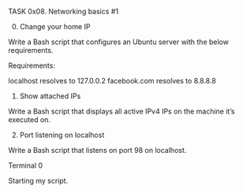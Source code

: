TASK
0x08. Networking basics #1

0. Change your home IP

Write a Bash script that configures an Ubuntu server with the below requirements.

Requirements:

localhost resolves to 127.0.0.2
facebook.com resolves to 8.8.8.8

1. Show attached IPs

Write a Bash script that displays all active IPv4 IPs on the machine it’s executed on.

2. Port listening on localhost

Write a Bash script that listens on port 98 on localhost.

Terminal 0

Starting my script.
